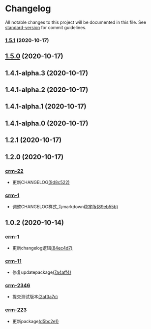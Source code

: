 # Changelog

All notable changes to this project will be documented in this file. See [standard-version](https://github.com/conventional-changelog/standard-version) for commit guidelines.

### [1.5.1](https://github.com/banzheshenghuo/fc-FE-workFlow-cli/compare/v1.5.0...v1.5.1) (2020-10-17)

## [1.5.0](https://github.com/banzheshenghuo/fc-FE-workFlow-cli/compare/v1.4.1-alpha.3...v1.5.0) (2020-10-17)

## 1.4.1-alpha.3 (2020-10-17)
## 1.4.1-alpha.2 (2020-10-17)
## 1.4.1-alpha.1 (2020-10-17)
## 1.4.1-alpha.0 (2020-10-17)
## 1.2.1 (2020-10-17)
## 1.2.0 (2020-10-17)

### [crm-22](https://jira.forceclouds.com/browse/)

- 更新CHANGELOG[(9d8c522)](https://gitlab.forceclouds.com/mobile/mobile-crm/commit/9d8c522)





### [crm-1](https://jira.forceclouds.com/browse/)

- 调整CHANGELOG样式,为markdown稳定版[(89eb55b)](https://gitlab.forceclouds.com/mobile/mobile-crm/commit/89eb55b)




## 1.0.2 (2020-10-14)

### [crm-1](https://jira.forceclouds.com/browse/)

- 更新changelog逻辑[(84ec4d7)](https://gitlab.forceclouds.com/mobile/mobile-crm/commit/84ec4d7)





### [crm-11](https://jira.forceclouds.com/browse/)

- 修复updatepackage[(7a4aff4)](https://gitlab.forceclouds.com/mobile/mobile-crm/commit/7a4aff4)





### [crm-2346](https://jira.forceclouds.com/browse/)

- 提交测试版本[(2af3a7c)](https://gitlab.forceclouds.com/mobile/mobile-crm/commit/2af3a7c)





### [crm-223](https://jira.forceclouds.com/browse/)

- 更新package[(d5bc2e1)](https://gitlab.forceclouds.com/mobile/mobile-crm/commit/d5bc2e1)
